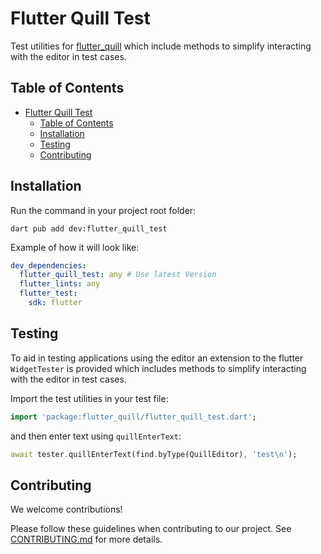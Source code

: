 # Flutter Quill Test

Test utilities for [flutter_quill](https://pub.dev/packages/flutter_quill)
which include methods to simplify interacting with the editor in test cases.

## Table of Contents
- [Flutter Quill Test](#flutter-quill-test)
  - [Table of Contents](#table-of-contents)
  - [Installation](#installation)
  - [Testing](#testing)
  - [Contributing](#contributing)

## Installation

Run the command in your project root folder:
```
dart pub add dev:flutter_quill_test
```

Example of how it will look like:

```yaml
dev_dependencies:
  flutter_quill_test: any # Use latest Version
  flutter_lints: any
  flutter_test:
    sdk: flutter
```

## Testing
To aid in testing applications using the editor an extension to the flutter `WidgetTester` is provided which includes methods to simplify interacting with the editor in test cases.

Import the test utilities in your test file:

```dart
import 'package:flutter_quill/flutter_quill_test.dart';
```

and then enter text using `quillEnterText`:

```dart
await tester.quillEnterText(find.byType(QuillEditor), 'test\n');
```

## Contributing

We welcome contributions!

Please follow these guidelines when contributing to our project. See [CONTRIBUTING.md](../CONTRIBUTING.md) for more details.
